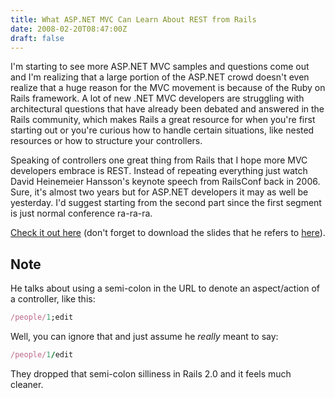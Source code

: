 ```yaml
---
title: What ASP.NET MVC Can Learn About REST from Rails
date: 2008-02-20T08:47:00Z
draft: false
---
```


I'm starting to see more ASP.NET MVC samples and questions come out and I'm realizing that a large portion of the ASP.NET crowd doesn't even realize that a huge reason for the MVC movement is because of the Ruby on Rails framework. A lot of new .NET MVC developers are struggling with architectural questions that have already been debated and answered in the Rails community, which makes Rails a great resource for when you're first starting out or you're curious how to handle certain situations, like nested resources or how to structure your controllers.

Speaking of controllers one great thing from Rails that I hope more MVC developers embrace is REST. Instead of repeating everything just watch David Heinemeier Hansson's keynote speech from RailsConf back in 2006. Sure, it's almost two years but for ASP.NET developers it may as well be yesterday. I'd suggest starting from the second part since the first segment is just normal conference ra-ra-ra.

[Check it out here](http://www.scribemedia.org/2006/07/09/dhh) (don't forget to download the slides that he refers to [here](http://downloads.scribemedia.net/rails2006/worldofresources.pdf)).

## Note

He talks about using a semi-colon in the URL to denote an aspect/action of a controller, like this:

```ruby
/people/1;edit
```

Well, you can ignore that and just assume he *really* meant to say:

```ruby
/people/1/edit
```

They dropped that semi-colon silliness in Rails 2.0 and it feels much cleaner.